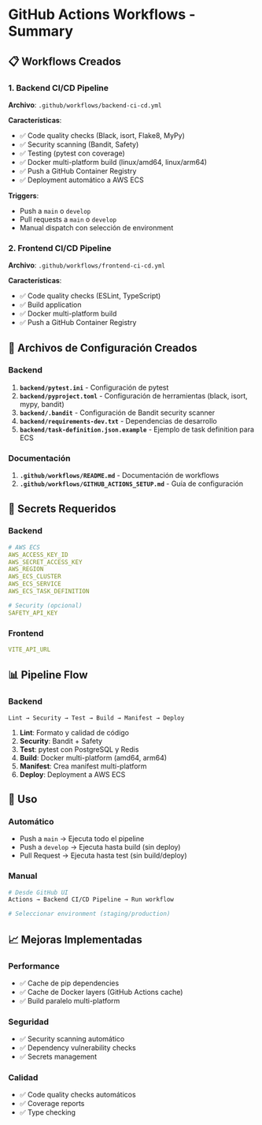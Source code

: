 # GitHub Actions Workflows - Summary

## 📋 Workflows Creados

### 1. Backend CI/CD Pipeline

**Archivo**: `.github/workflows/backend-ci-cd.yml`

**Características**:
- ✅ Code quality checks (Black, isort, Flake8, MyPy)
- ✅ Security scanning (Bandit, Safety)
- ✅ Testing (pytest con coverage)
- ✅ Docker multi-platform build (linux/amd64, linux/arm64)
- ✅ Push a GitHub Container Registry
- ✅ Deployment automático a AWS ECS

**Triggers**:
- Push a `main` o `develop`
- Pull requests a `main` o `develop`
- Manual dispatch con selección de environment

### 2. Frontend CI/CD Pipeline

**Archivo**: `.github/workflows/frontend-ci-cd.yml`

**Características**:
- ✅ Code quality checks (ESLint, TypeScript)
- ✅ Build application
- ✅ Docker multi-platform build
- ✅ Push a GitHub Container Registry

## 🔧 Archivos de Configuración Creados

### Backend

1. **`backend/pytest.ini`** - Configuración de pytest
2. **`backend/pyproject.toml`** - Configuración de herramientas (black, isort, mypy, bandit)
3. **`backend/.bandit`** - Configuración de Bandit security scanner
4. **`backend/requirements-dev.txt`** - Dependencias de desarrollo
5. **`backend/task-definition.json.example`** - Ejemplo de task definition para ECS

### Documentación

1. **`.github/workflows/README.md`** - Documentación de workflows
2. **`.github/workflows/GITHUB_ACTIONS_SETUP.md`** - Guía de configuración

## 🔐 Secrets Requeridos

### Backend

```yaml
# AWS ECS
AWS_ACCESS_KEY_ID
AWS_SECRET_ACCESS_KEY
AWS_REGION
AWS_ECS_CLUSTER
AWS_ECS_SERVICE
AWS_ECS_TASK_DEFINITION

# Security (opcional)
SAFETY_API_KEY
```

### Frontend

```yaml
VITE_API_URL
```

## 📊 Pipeline Flow

### Backend

```
Lint → Security → Test → Build → Manifest → Deploy
```

1. **Lint**: Formato y calidad de código
2. **Security**: Bandit + Safety
3. **Test**: pytest con PostgreSQL y Redis
4. **Build**: Docker multi-platform (amd64, arm64)
5. **Manifest**: Crea manifest multi-platform
6. **Deploy**: Deployment a AWS ECS

## 🎯 Uso

### Automático

- Push a `main` → Ejecuta todo el pipeline
- Push a `develop` → Ejecuta hasta build (sin deploy)
- Pull Request → Ejecuta hasta test (sin build/deploy)

### Manual

```bash
# Desde GitHub UI
Actions → Backend CI/CD Pipeline → Run workflow

# Seleccionar environment (staging/production)
```

## 📈 Mejoras Implementadas

### Performance
- ✅ Cache de pip dependencies
- ✅ Cache de Docker layers (GitHub Actions cache)
- ✅ Build paralelo multi-platform

### Seguridad
- ✅ Security scanning automático
- ✅ Dependency vulnerability checks
- ✅ Secrets management

### Calidad
- ✅ Code quality checks automáticos
- ✅ Coverage reports
- ✅ Type checking
